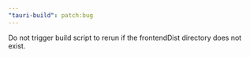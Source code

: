 ```yaml
---
"tauri-build": patch:bug
---
```


Do not trigger build script to rerun if the frontendDist directory does not exist.

